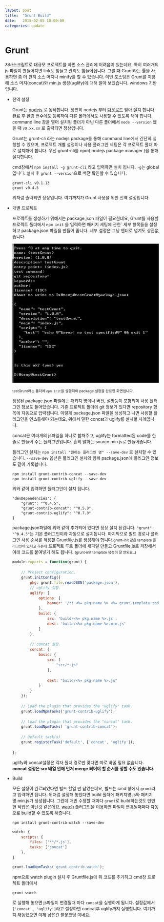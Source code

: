 ```yaml
---
layout: post
title:  "Grunt Build"
date:   2015-02-05 10:00:00
categories: update
---
```


# Grunt

자바스크립트로 대규모 프로젝트를 하면 소스 관리에 어려움이 있는데요, 특히 여러개의 js 파일이 만들어지면 link도 힘들고 관리도 힘들어집니다. 그럴 때 Grunt라는 툴을 사용하면 좀 더 편히 소스 머지나 minify를 할 수 있습니다. 이번 포스팅은 Grunt를 이용해 소스 머지(concat)와 min.js 생성(uglify)에 대해 알아 보겠습니다. windows 기반입니다.

* 전역 설정

	Grunt는 [nodejs] 로 동작합니다. 당연히 nodejs 부터 [다운로드] 받아 설치 합니다. 완료 후 환경 변수에도 등록하여 다른 폴더에서도 사용할 수 있도록 해야 합니다. command line 창을 열어 설치된 폴더가 아닌 다른 폴더에서 `node --version` 했을 때 `v0.xx.xx` 로 출력되면 정상입니다.

	Grunt는 grunt-cli 라는 nodejs package를 통해 command line에서 간단히 실행할 수 있으며, 프로젝트 개별 설정이나 사용 플러그인 세팅은 각 프로젝트 폴더 따로 설치해야 합니다. 우선 grunt-cli를 npm( nodejs package manager )을 통해 설치합니다. 

	cmd창에서 `npm install -g grunt-cli` 라고 입력하면 설치 됩니다. `-g`는 global입니다. 설치 후 `grunt --version`으로 버전 확인할 수 있습니다. 


	```
	grunt-cli v0.1.13
	grunt v0.4.5
	```
	위처럼 출력되면 정상입니다. 여기까지가 Grunt 사용을 위한 전역 설정입니다. 


* 개별 프로젝트 
	
	프로젝트를 생성하기 위해서는 package.json 파일이 필요한데요, Grunt를 사용할 프로젝트 폴더에서 `npm init` 을 입력하면 패키지 세팅에 관한` 세부 항목들을 설정하고 package.json 파일을 만들어 줍니다. 세부 설정은 그냥 엔터로 넘겨도 상관없습니다. 
	
	![alt text][1]

	<small>testGrunt라는 폴더에 `npm init`을 실행하여 package 설정을 완료한 화면입니다.</small>
	
	생성된 package.json 파일에는 패키지 명이나 버전, 설명등이 포함되며 사용 플러그인 정보도 들어있습니다. 기존 프로젝트 폴더에 git 정보가 있다면 repository 항목에 자동으로 입력됩니다. 이렇게 package.json 파일을 생성하고 나면 사용할 플러그인을 인스톨해야 되는데요, 위에서 말한 concat과 uglify를 설치할 차례입니다. 

	concat은 여러개의 js파일을 하나로 합쳐주고, uglify는 formatted된 code를 한줄로 만들어 주는 플러그인입니다. 흔히 말하는 source.min.js로 만들어줍니다.

	플러그인 설치는 `npm install "원하는 플러그인 명" --save-dev` 로 설치할 수 있습니다. `--save-dev` 옵션은 플러그인 설치와 함께 package.json에 플러그인 정보도 같이 기록합니다. 


	```
	npm install grunt-contrib-concat --save-dev
	npm install grunt-contrib-uglify --save-dev
	```
	
	위와 같이 입력하면 플러그인이 설치 됩니다. 

	```
	"devDependencies": {
	    "grunt": "^0.4.5",
	    "grunt-contrib-concat": "^0.5.0",
	    "grunt-contrib-uglify": "^0.7.0"
	}
	```
	package.json파일에 위와 같이 추가되어 있다면 정상 설치 된겁니다. `"grunt": "^0.4.5"`는 기본 플러그인이라 자동으로 설치됩니다. 마지막으로 빌드 경로나 플러그인 사용 순서를 적용할 Gruntfile.js를 생성해야 합니다.<small>grunt-init 같은 template 플러그인이 있다고 하는데</small> 프로젝트 루트 폴더에 새파일 만들고 Gruntfile.js로 저장해서 아래 코드를 붙여넣기 해도 됩니다. <small>(grunt-init template 생성이 잘 안되요..)</small>


	```javascript
	module.exports = function(grunt) {

		// Project configuration.
		grunt.initConfig({
			pkg: grunt.file.readJSON('package.json'),
			// uglify 설정. 
			uglify: {
				options: {
					banner: '/*! <%= pkg.name %> <%= grunt.template.today("yyyy-mm-dd") %> */\n'
				},
				build: {
					src: 'build/<%= pkg.name %>.js',
					dest: 'build/<%= pkg.name %>.min.js'
				}
			},
		
			// concat 설정. 
			concat: {
				basic: {
					src: [
						"src/*.js"
					],

					dest: "build/<%= pkg.name %>.js"
				}
			}
		});

		// Load the plugin that provides the "uglify" task.
		grunt.loadNpmTasks('grunt-contrib-uglify');

		// Load the plugin that provides the "concat" task.
		grunt.loadNpmTasks( 'grunt-contrib-concat');

		// Default task(s)
		grunt.registerTask('default', ['concat', 'uglify']);

	};
	```

	uglify와 concat설정은 각자 폴더 경로만 맞다면 따로 바꿀 필요 없습니다. **concat 설정은 src 배열 안에 먼저 merge 되어야 할 순서를 정할 수도 있습니다.** 

* Build
	
	모든 설정이 완료되었다면 빌드 할일 만 남았는데요, 빌드는 cmd 창에서 `grunt`라고 입력하면 됩니다. 위처럼 설정해 놓았다면 build 폴더에 패키지명.js와 패키지명.min.js가 생성됩니다. 그런데 매번 수정할 때마다 `grunt`로 build하는것도 만만한 작업은 아닌것 같은데요, [watch] 플러그인을 이용하면 파일이 변경될때마다 자동으로 build할 수 있도록 해줍니다. 

	```
	npm install grunt-contrib-watch --save-dev
	```

	```javascript
	watch: {
		scripts: {
			files: ['**/*.js'],
			tasks: ['concat']
		},
	}
	```

	```javascript
	grunt.loadNpmTasks('grunt-contrib-watch');
	```

	npm으로 watch plugin 설치 후 Gruntfile.js에 위 코드를 추가하고 cmd창 프로젝트 폴더에서 


	```
	grunt watch
	```
	로 실행해 놓으면 js파일이 변경될때 마다 `concat`을 실행하게 됩니다. 설정값에서 `['concat', 'uglify']`라고 설정하면 concat후 uglify까지 실행합니다. 여기까지 해놓았으면 이제 남은건 불꽃코딩 이네요. 


[nodejs]: http://nodejs.org/
[다운로드]: http://nodejs.org/download/
[watch]: https://github.com/gruntjs/grunt-contrib-watch

[1]: /raw/grunt-init.jpg "grunt package setting"